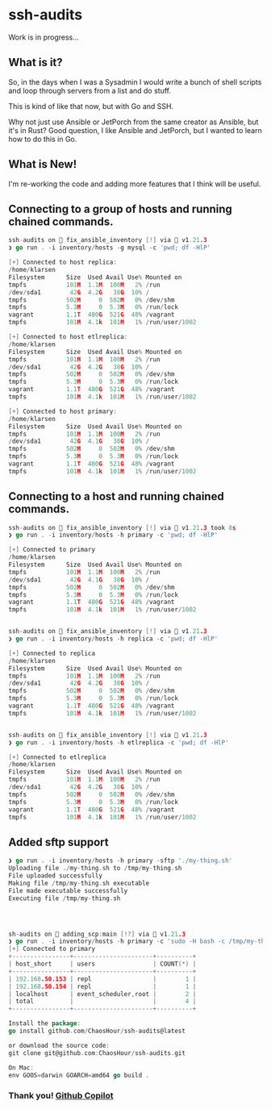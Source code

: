 # ssh-audits

Work is in progress...

## What is it?
So, in the days when I was a Sysadmin I would write a bunch of shell scripts and loop through servers from a list and do stuff.

This is kind of like that now, but with Go and SSH.

Why not just use Ansible or JetPorch from the same creator as Ansible, but it's in Rust?
Good question, I like Ansible and JetPorch, but I wanted to learn how to do this in Go.

## What is New!

I'm re-working the code and adding more features that I think will be useful.


## Connecting to a group of hosts and running chained commands.

```GO
ssh-audits on  fix_ansible_inventory [!] via 🐹 v1.21.3 
❯ go run . -i inventory/hosts -g mysql -c 'pwd; df -HlP'    

[+] Connected to host replica:
/home/klarsen
Filesystem      Size  Used Avail Use% Mounted on
tmpfs           101M  1.1M  100M   2% /run
/dev/sda1        42G  4.2G   38G  10% /
tmpfs           502M     0  502M   0% /dev/shm
tmpfs           5.3M     0  5.3M   0% /run/lock
vagrant         1.1T  480G  521G  48% /vagrant
tmpfs           101M  4.1k  101M   1% /run/user/1002

[+] Connected to host etlreplica:
/home/klarsen
Filesystem      Size  Used Avail Use% Mounted on
tmpfs           101M  1.1M  100M   2% /run
/dev/sda1        42G  4.2G   38G  10% /
tmpfs           502M     0  502M   0% /dev/shm
tmpfs           5.3M     0  5.3M   0% /run/lock
vagrant         1.1T  480G  521G  48% /vagrant
tmpfs           101M  4.1k  101M   1% /run/user/1002

[+] Connected to host primary:
/home/klarsen
Filesystem      Size  Used Avail Use% Mounted on
tmpfs           101M  1.1M  100M   2% /run
/dev/sda1        42G  4.1G   38G  10% /
tmpfs           502M     0  502M   0% /dev/shm
tmpfs           5.3M     0  5.3M   0% /run/lock
vagrant         1.1T  480G  521G  48% /vagrant
tmpfs           101M  4.1k  101M   1% /run/user/1002

```

## Connecting to a host and running chained commands.

```GO
ssh-audits on  fix_ansible_inventory [!] via 🐹 v1.21.3 took 8s 
❯ go run . -i inventory/hosts -h primary -c 'pwd; df -HlP'

[+] Connected to primary
/home/klarsen
Filesystem      Size  Used Avail Use% Mounted on
tmpfs           101M  1.1M  100M   2% /run
/dev/sda1        42G  4.1G   38G  10% /
tmpfs           502M     0  502M   0% /dev/shm
tmpfs           5.3M     0  5.3M   0% /run/lock
vagrant         1.1T  480G  521G  48% /vagrant
tmpfs           101M  4.1k  101M   1% /run/user/1002


ssh-audits on  fix_ansible_inventory [!] via 🐹 v1.21.3 
❯ go run . -i inventory/hosts -h replica -c 'pwd; df -HlP'

[+] Connected to replica
/home/klarsen
Filesystem      Size  Used Avail Use% Mounted on
tmpfs           101M  1.1M  100M   2% /run
/dev/sda1        42G  4.2G   38G  10% /
tmpfs           502M     0  502M   0% /dev/shm
tmpfs           5.3M     0  5.3M   0% /run/lock
vagrant         1.1T  480G  521G  48% /vagrant
tmpfs           101M  4.1k  101M   1% /run/user/1002


ssh-audits on  fix_ansible_inventory [!] via 🐹 v1.21.3 
❯ go run . -i inventory/hosts -h etlreplica -c 'pwd; df -HlP'

[+] Connected to etlreplica
/home/klarsen
Filesystem      Size  Used Avail Use% Mounted on
tmpfs           101M  1.1M  100M   2% /run
/dev/sda1        42G  4.2G   38G  10% /
tmpfs           502M     0  502M   0% /dev/shm
tmpfs           5.3M     0  5.3M   0% /run/lock
vagrant         1.1T  480G  521G  48% /vagrant
tmpfs           101M  4.1k  101M   1% /run/user/1002

```

## Added sftp support

```GO
❯ go run . -i inventory/hosts -h primary -sftp './my-thing.sh'                                      
Uploading file ./my-thing.sh to /tmp/my-thing.sh
File uploaded successfully
Making file /tmp/my-thing.sh executable
File made executable successfully
Executing file /tmp/my-thing.sh




sh-audits on  adding_scp:main [!?] via 🐹 v1.21.3 
❯ go run . -i inventory/hosts -h primary -c 'sudo -H bash -c /tmp/my-thing.sh'  
[+] Connected to primary
+----------------+----------------------+----------+
| host_short     | users                | COUNT(*) |
+----------------+----------------------+----------+
| 192.168.50.153 | repl                 |        1 |
| 192.168.50.154 | repl                 |        1 |
| localhost      | event_scheduler,root |        2 |
| total          |                      |        4 |
+----------------+----------------------+----------+
```


```GO
Install the package:
go install github.com/ChaosHour/ssh-audits@latest

or download the source code:
git clone git@github.com:ChaosHour/ssh-audits.git


```

```GO
On Mac:
env GOOS=darwin GOARCH=amd64 go build .
```



### Thank you! [Github Copilot](https://copilot.github.com/)
